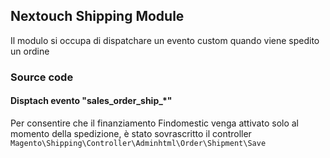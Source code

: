 ## Nextouch Shipping Module

Il modulo si occupa di dispatchare un evento custom quando viene
spedito un ordine

### Source code

#### Disptach evento "sales_order_ship_*"
Per consentire che il finanziamento Findomestic venga attivato
solo al momento della spedizione, è stato sovrascritto il controller
`Magento\Shipping\Controller\Adminhtml\Order\Shipment\Save`

